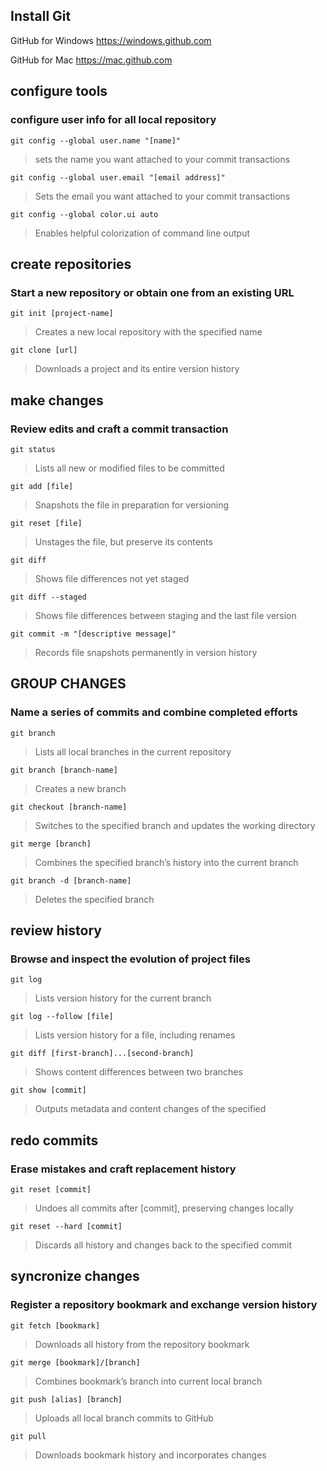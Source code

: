 ## Install Git

GitHub for Windows https://windows.github.com

GitHub for Mac https://mac.github.com

## configure tools
### configure user info for all local repository

`git config --global user.name "[name]"`
>sets the name you want attached to your commit transactions

`git config --global user.email "[email address]"`
>Sets the email you want attached to your commit transactions

`git config --global color.ui auto`
>Enables helpful colorization of command line output


## create repositories
### Start a new repository or obtain one from an existing URL

`git init [project-name]`
>Creates a new local repository with the specified name

`git clone [url]`
>Downloads a project and its entire version history


## make changes
### Review edits and craft a commit transaction

`git status`
> Lists all new or modified files to be committed

`git add [file]`
>Snapshots the file in preparation for versioning

`git reset [file]`
>Unstages the file, but preserve its contents

`git diff`
>Shows file differences not yet staged

`git diff --staged`
>Shows file differences between staging and the last file version

`git commit -m "[descriptive message]"`
>Records file snapshots permanently in version history


## GROUP CHANGES
### Name a series of commits and combine completed efforts

`git branch`
>Lists all local branches in the current repository

`git branch [branch-name]`
>Creates a new branch

`git checkout [branch-name]`
>Switches to the specified branch and updates the working directory

`git merge [branch]`
>Combines the specified branch’s history into the current branch

`git branch -d [branch-name]`
>Deletes the specified branch


## review history
### Browse and inspect the evolution of project files
`git log`
>Lists version history for the current branch

`git log --follow [file]`
>Lists version history for a file, including renames

`git diff [first-branch]...[second-branch]`
>Shows content differences between two branches

`git show [commit]`
>Outputs metadata and content changes of the specified

## redo commits
### Erase mistakes and craft replacement history

`git reset [commit]`
>Undoes all commits after [commit], preserving changes locally

`git reset --hard [commit]`
>Discards all history and changes back to the specified commit

## syncronize changes
### Register a repository bookmark and exchange version history

`git fetch [bookmark]`
>Downloads all history from the repository bookmark

`git merge [bookmark]/[branch]`
>Combines bookmark’s branch into current local branch

`git push [alias] [branch]`
>Uploads all local branch commits to GitHub

`git pull`
>Downloads bookmark history and incorporates changes
